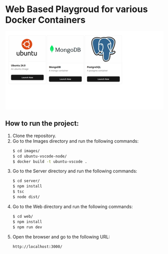 # Web Based Playgroud for various Docker Containers
![ScreenShot](./web/public/ss.png)

## How to run the project:
1. Clone the repository.
2. Go to the Images directory and run the following commands:
    ```bash
    $ cd images/
    $ cd ubuntu-vscode-node/
    $ docker build -t ubuntu-vscode .
    ```
3. Go to the Server directory and run the following commands:
    ```bash
    $ cd server/
    $ npm install
    $ tsc
    $ node dist/
    ```
4. Go to the Web directory and run the following commands:
    ```bash
    $ cd web/
    $ npm install
    $ npm run dev
    ``` 
5. Open the browser and go to the following URL:
    ```
    http://localhost:3000/
    ```